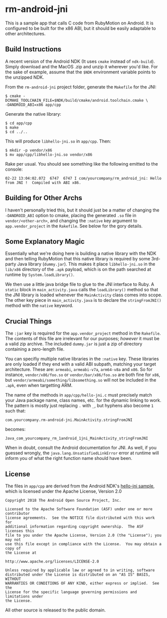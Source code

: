 # rm-android-jni

This is a sample app that calls C code from RubyMotion on Android. It is
configured to be built for the x86 ABI, but it should be easily adaptable to
other architectures.

## Build Instructions

A recent version of the Android NDK (It uses `cmake` instead of
`ndk-build`). Simply download and the MacOS .zip and unzip it wherever you'd
like. For the sake of example, assume that the `$NDK` environment variable
points to the unzipped NDK.

From the `rm-android-jni` project folder, generate the `Makefile` for the JNI:

    $ cmake -DCMAKE_TOOLCHAIN_FILE=$NDK/build/cmake/android.toolchain.cmake \
    -DANDROID_ABI=x86 app/cpp

Generate the native library:

    $ cd app/cpp
    $ make
    $ cd ../..

This will produce `libhello-jni.so` in `app/cpp`. Then:

    $ mkdir -p vendor/x86
    $ mv app/cpp/libhello-jni.so vendor/x86

Rake per usual. You should see something like the following emitted to the console:

    02-22 13:04:02.072  6747  6747 I com/yourcompany/rm_android_jni: Hello from JNI !  Compiled with ABI x86.

## Building for Other Archs

I haven't personally tried this, but it should just be a matter of changing the
`-DANDROID_ABI` option to cmake, placing the generated `.so` file in
`vendor/<other-arch>`, and changing the `:native` key argument to
`app.vendor_project` in the `Rakefile`. See below for the gory details.

## Some Explanatory Magic

Essentially what we're doing here is building a native library with the NDK and
then telling RubyMotion that this native library is required by some 3rd-party
Java library (`dummy.jar`). This makes it place `libhello-jni.so` in the
`lib/x86` directory of the `.apk` payload, which is on the path searched at
runtime by `System.loadLibrary()`.

We then use a little java bridge file to glue to the JNI interface to Ruby. A
`static` block in `main_activity.java` calls the `loadLibrary()` method so that
the JNI library is loaded whenever the `MainActivity` class comes into
scope. The other key piece in `main_activity.java` is to declare the
`stringFromJNI()` method with the `native` keyword.

## Crucial Things

The `:jar` key is required for the `app.vendor_project` method in the
`Rakefile`. The contents of this file are irrelevant for our purposes; _however_
it must be a valid zip archive.  The included `dummy.jar` is just a zip of
directory containing a zero-length file.

You can specifiy multiple native libraries in the `:native` key. These libraries
are only loaded if they end with a valid ABI subpath, matching your target
architecture. These are: `armeabi`, `armeabi-v7a`, `arm64-v8a` and `x86`. So for
instance, `vendor/x86/foo.so` or `vendor/bar/x86/foo.so` are both fine for
`x86`, but `vendor/armeabi/something/libsomething.so` will not be included in
the `.apk`, even when targetting ARM.

The name of the methods in `app/cpp/hello-jni.c` must precisely match your Java
package name, class names, etc. for the dynamic linking to work. The pattern is
mostly just replacing `.` with `_`, but hyphens also become `1` such that:

    com.yourcompany.rm-android-jni.MainActivity.stringFromJNI

becomes:

    Java_com_yourcompany_rm_1android_1jni_MainActivity_stringFromJNI

When in doubt, consult the Android documentation for JNI. As well, if you
guessed wrongly, the `java.lang.UnsatisfiedLinkError` error at runtime will
inform you of what the right function name should have been.

## License

The files in `app/cpp` are derived from the Android NDK's [hello-jni
sample](https://github.com/googlesamples/android-ndk), which is licensed under
the Apache License, Version 2.0

```
Copyright 2018 The Android Open Source Project, Inc.

Licensed to the Apache Software Foundation (ASF) under one or more contributor
license agreements.  See the NOTICE file distributed with this work for
additional information regarding copyright ownership.  The ASF licenses this
file to you under the Apache License, Version 2.0 (the "License"); you may not
use this file except in compliance with the License.  You may obtain a copy of
the License at

http://www.apache.org/licenses/LICENSE-2.0

Unless required by applicable law or agreed to in writing, software
distributed under the License is distributed on an "AS IS" BASIS, WITHOUT
WARRANTIES OR CONDITIONS OF ANY KIND, either express or implied.  See the
License for the specific language governing permissions and limitations under
the License.

```

All other source is released to the public domain.
